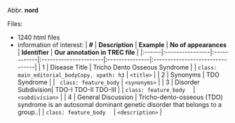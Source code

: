 Abbr. **nord**

Files:
  * 1240 html files
  * information of interest:
| **#** | **Description** | **Example** | **No of appearances** | **Identifier** | **Our annotation in TREC file** |
|:------|:----------------|:------------|:----------------------|:---------------|:--------------------------------|
| 1     | Disease Title   | Tricho Dento Osseous Syndrome |                       | `class: main_editorial_bodyCopy, xpath: h3` | `<title>`                       |
| 2     | Synonyms        | TDO Syndrome |                       | ` class: feature_body` | `<synonyms>`                    |
| 3     | Disorder Subdivision| TDO-I TDO-II TDO-III  |                       | `class: feature_body  ` | `<subdivision>`                 |
| 4     | General Discussion | Tricho-dento-osseous (TDO) syndrome is an autosomal dominant genetic disorder that belongs to a group..|                       | `class: feature_body  ` | `<description>`                 |